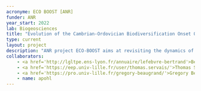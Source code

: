```yaml
---
acronyme: ECO BOOST [ANR]
funder: ANR
year_start: 2022
lab: Biogeosciences
title: "Evolution of the Cambrian-Ordovician Biodiversification Onset Over Space and Time"
type: current
layout: project
description: "ANR project ECO-BOOST aims at revisiting the dynamics of Early Paleozoic biodiversifications using data and climate-biodiversity models. PI: B. Lefebvre. Partners: T. Servais, G. Beaugrand, A. Pohl."
collaborators:
    - <a href='http://lgltpe.ens-lyon.fr/annuaire/lefebvre-bertrand'>Bertrand Lefebvre</a>
    - <a href='https://eep.univ-lille.fr/user/thomas.servais/'>Thomas Servais</a>
    - <a href='https://pro.univ-lille.fr/gregory-beaugrand/'>Gregory Beaugrand</a>
    - name: apohl
---
```

